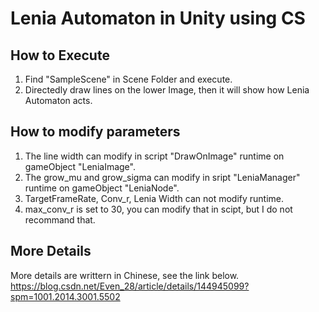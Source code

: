 # Lenia Automaton in Unity using CS

## How to Execute
1. Find "SampleScene" in Scene Folder and execute.
2. Directedly draw lines on the lower Image, then it will show how Lenia Automaton acts. 

## How to modify parameters
1. The line width can modify in script "DrawOnImage" runtime on gameObject "LeniaImage". 
2. The grow_mu and grow_sigma can modify in sript "LeniaManager" runtime on gameObject "LeniaNode".
3. TargetFrameRate, Conv_r, Lenia Width can not modify runtime.
4. max_conv_r is set to 30, you can modify that in scipt, but I do not recommand that.

## More Details
More details are writtern in Chinese, see the link below.
https://blog.csdn.net/Even_28/article/details/144945099?spm=1001.2014.3001.5502